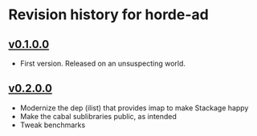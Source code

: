 # Revision history for horde-ad

## [v0.1.0.0](https://github.com/Mikolaj/horde-ad/compare/v0.0.0.0...v0.1.0.0)

- First version. Released on an unsuspecting world.

## [v0.2.0.0](https://github.com/Mikolaj/horde-ad/compare/v0.1.0.0...v0.2.0.0)

- Modernize the dep (ilist) that provides imap to make Stackage happy
- Make the cabal sublibraries public, as intended
- Tweak benchmarks
